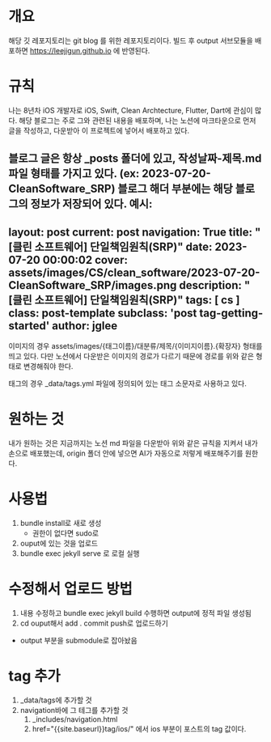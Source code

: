 
# 개요
해당 깃 레포지토리는 git blog 를 위한 레포지토리이다.
빌드 후 output 서브모듈을 배포하면 https://leejigun.github.io 에 반영된다.

# 규칙
나는 8년차 iOS 개발자로 iOS, Swift, Clean Archtecture, Flutter, Dart에 관심이 많다.
해당 블로그는 주로 그와 관련된 내용을 배포하며, 나는 노션에 마크타운으로 먼저 글을 작성하고, 다운받아 이 프로젝트에 넣어서 배포하고 있다.

블로그 글은 항상 _posts 폴더에 있고, 작성날짜-제목.md 파일 형태를 가지고 있다. (ex: 2023-07-20-CleanSoftware_SRP)
블로그 해더 부분에는 해당 블로그의 정보가 저장되어 있다.
예시: 
---
layout: post
current: post
navigation: True
title:  "[클린 소프트웨어] 단일책임원칙(SRP)"
date:   2023-07-20 00:00:02
cover: assets/images/CS/clean_software/2023-07-20-CleanSoftware_SRP/images.png
description: "[클린 소프트웨어] 단일책임원칙(SRP)"
tags: [ cs ]
class: post-template
subclass: 'post tag-getting-started'
author: jglee
---

이미지의 경우 assets/images/{태그이름}/대분류/제목/{이미지이름}.{확장자} 형태를 띄고 있다.
다만 노션에서 다운받은 이미지의 경로가 다르기 때문에 경로를 위와 같은 형태로 변경해줘야 한다.

태그의 경우 _data/tags.yml 파일에 정의되어 있는 태그 소문자로 사용하고 있다.

# 원하는 것
내가 원하는 것은 지금까지는 노션 md 파일을 다운받아 위와 같은 규칙을 지켜서 내가 손으로 배포했는데, origin 폴더 안에 넣으면 AI가 자동으로 저렇게 배포해주기를 원한다.

# 사용법
1. bundle install로 새로 생성
    * 권한이 없다면 sudo로
2. ouput에 있는 것을 업로드
3. bundle exec jekyll serve 로 로컬 실행

# 수정해서 업로드 방법
1. 내용 수정하고 bundle exec jekyll build 수행하면 output에 정적 파일 생성됨
2. cd ouput해서 add . commit push로 업로드하기
* output 부분을 submodule로 잡아놨음

# tag 추가
1. _data/tags에 추가할 것
2. navigation바에 그 테그를 추가할 것
   1. _includes/navigation.html
   2. href="{{site.baseurl}}tag/ios/" 에서 ios 부분이 포스트의 tag 값이다.